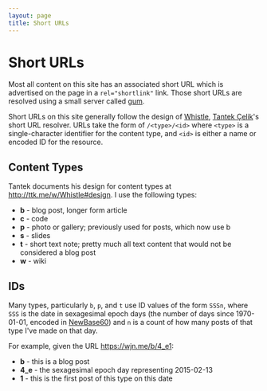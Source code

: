 ```yaml
---
layout: page
title: Short URLs
---
```


# Short URLs #

Most all content on this site has an associated short URL which is advertised on the page in a
`rel="shortlink"` link.  Those short URLs are resolved using a small server called [gum][].

Short URLs on this site generally follow the design of [Whistle][], [Tantek Çelik][]'s short URL
resolver.  URLs take the form of `/<type>/<id>` where `<type>` is a single-character identifier for
the content type, and `<id>` is either a name or encoded ID for the resource.

## Content Types ##

Tantek documents his design for content types at <http://ttk.me/w/Whistle#design>.  I use the
following types:

- **b** - blog post, longer form article
- **c** - code
- **p** - photo or gallery; previously used for posts, which now use b
- **s** - slides
- **t** - short text note;  pretty much all text content that would not be considered a blog post
- **w** - wiki

## IDs ##

Many types, particularly `b`, `p`, and `t` use ID values of the form `SSSn`, where `SSS` is the date
in sexagesimal epoch days (the number of days since 1970-01-01, encoded in [NewBase60][]) and `n` is
a count of how many posts of that type I've made on that day.

For example, given the URL <https://wjn.me/b/4_e1>:

 - **b** - this is a blog post
 - **4_e** - the sexagesimal epoch day representing 2015-02-13
 - **1** - this is the first post of this type on this date

[gum]: /go/gum
[Whistle]: http://ttk.me/w/Whistle
[Tantek Çelik]: http://tantek.com/
[NewBase60]: http://ttk.me/w/NewBase60

